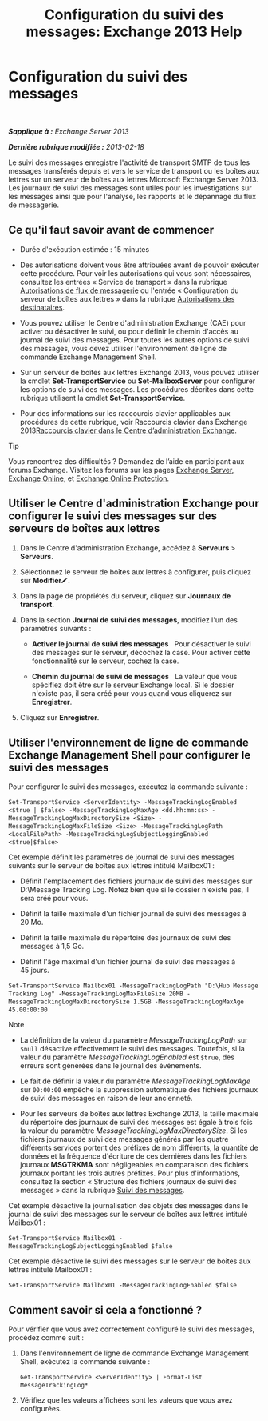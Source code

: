 ﻿---
title: 'Configuration du suivi des messages: Exchange 2013 Help'
TOCTitle: Configuration du suivi des messages
ms:assetid: 50eb5213-cf27-4179-b427-38d751ee4a70
ms:mtpsurl: https://technet.microsoft.com/fr-fr/library/Aa997984(v=EXCHG.150)
ms:contentKeyID: 51407184
ms.date: 04/24/2018
mtps_version: v=EXCHG.150
ms.translationtype: HT
---

# Configuration du suivi des messages

 

_**Sapplique à :** Exchange Server 2013_

_**Dernière rubrique modifiée :** 2013-02-18_

Le suivi des messages enregistre l'activité de transport SMTP de tous les messages transférés depuis et vers le service de transport ou les boîtes aux lettres sur un serveur de boîtes aux lettres Microsoft Exchange Server 2013. Les journaux de suivi des messages sont utiles pour les investigations sur les messages ainsi que pour l'analyse, les rapports et le dépannage du flux de messagerie.

## Ce qu'il faut savoir avant de commencer

  - Durée d'exécution estimée : 15 minutes

  - Des autorisations doivent vous être attribuées avant de pouvoir exécuter cette procédure. Pour voir les autorisations qui vous sont nécessaires, consultez les entrées « Service de transport » dans la rubrique [Autorisations de flux de messagerie](mail-flow-permissions-exchange-2013-help.md) ou l'entrée « Configuration du serveur de boîtes aux lettres » dans la rubrique [Autorisations des destinataires](recipients-permissions-exchange-2013-help.md).

  - Vous pouvez utiliser le Centre d'administration Exchange (CAE) pour activer ou désactiver le suivi, ou pour définir le chemin d'accès au journal de suivi des messages. Pour toutes les autres options de suivi des messages, vous devez utiliser l'environnement de ligne de commande Exchange Management Shell.

  - Sur un serveur de boîtes aux lettres Exchange 2013, vous pouvez utiliser la cmdlet **Set-TransportService** ou **Set-MailboxServer** pour configurer les options de suivi des messages. Les procédures décrites dans cette rubrique utilisent la cmdlet **Set-TransportService**.

  - Pour des informations sur les raccourcis clavier applicables aux procédures de cette rubrique, voir Raccourcis clavier dans Exchange 2013[Raccourcis clavier dans le Centre d’administration Exchange](keyboard-shortcuts-in-the-exchange-admin-center-exchange-online-protection-help.md).

> [!TIP]
> Vous rencontrez des difficultés ? Demandez de l’aide en participant aux forums Exchange. Visitez les forums sur les pages <a href="https://go.microsoft.com/fwlink/p/?linkid=60612">Exchange Server</a>, <a href="https://go.microsoft.com/fwlink/p/?linkid=267542">Exchange Online</a>, et <a href="https://go.microsoft.com/fwlink/p/?linkid=285351">Exchange Online Protection</a>.


## Utiliser le Centre d'administration Exchange pour configurer le suivi des messages sur des serveurs de boîtes aux lettres

1.  Dans le Centre d'administration Exchange, accédez à **Serveurs** \> **Serveurs**.

2.  Sélectionnez le serveur de boîtes aux lettres à configurer, puis cliquez sur **Modifier**![Icône Modifier](images/Bb124582.6f53ccb2-1f13-4c02-bea0-30690e6ea71d(EXCHG.150).gif "Icône Modifier").

3.  Dans la page de propriétés du serveur, cliquez sur **Journaux de transport**.

4.  Dans la section **Journal de suivi des messages**, modifiez l'un des paramètres suivants :
    
      - **Activer le journal de suivi des messages**   Pour désactiver le suivi des messages sur le serveur, décochez la case. Pour activer cette fonctionnalité sur le serveur, cochez la case.
    
      - **Chemin du journal de suivi de messages**   La valeur que vous spécifiez doit être sur le serveur Exchange local. Si le dossier n'existe pas, il sera créé pour vous quand vous cliquerez sur **Enregistrer**.

5.  Cliquez sur **Enregistrer**.

## Utiliser l'environnement de ligne de commande Exchange Management Shell pour configurer le suivi des messages

Pour configurer le suivi des messages, exécutez la commande suivante :

    Set-TransportService <ServerIdentity> -MessageTrackingLogEnabled <$true | $false> -MessageTrackingLogMaxAge <dd.hh:mm:ss> -MessageTrackingLogMaxDirectorySize <Size> -MessageTrackingLogMaxFileSize <Size> -MessageTrackingLogPath <LocalFilePath> -MessageTrackingLogSubjectLoggingEnabled <$true|$false>

Cet exemple définit les paramètres de journal de suivi des messages suivants sur le serveur de boîtes aux lettres intitulé Mailbox01 :

  -  Définit l'emplacement des fichiers journaux de suivi des messages sur D:\\Message Tracking Log. Notez bien que si le dossier n'existe pas, il sera créé pour vous.

  -  Définit la taille maximale d'un fichier journal de suivi des messages à 20 Mo.

  -  Définit la taille maximale du répertoire des journaux de suivi des messages à 1,5 Go.

  -  Définit l'âge maximal d'un fichier journal de suivi des messages à 45 jours.

<!-- end list -->

    Set-TransportService Mailbox01 -MessageTrackingLogPath "D:\Hub Message Tracking Log" -MessageTrackingLogMaxFileSize 20MB -MessageTrackingLogMaxDirectorySize 1.5GB -MessageTrackingLogMaxAge 45.00:00:00

> [!NOTE]
> <ul>
> <li><p>La définition de la valeur du paramètre <em>MessageTrackingLogPath</em> sur <code>$null</code> désactive effectivement le suivi des messages. Toutefois, si la valeur du paramètre <em>MessageTrackingLogEnabled</em> est <code>$true</code>, des erreurs sont générées dans le journal des événements.</p></li>
> <li><p>Le fait de définir la valeur du paramètre <em>MessageTrackingLogMaxAge</em> sur <code>00:00:00</code> empêche la suppression automatique des fichiers journaux de suivi des messages en raison de leur ancienneté.</p></li>
> <li><p>Pour les serveurs de boîtes aux lettres Exchange 2013, la taille maximale du répertoire des journaux de suivi des messages est égale à trois fois la valeur du paramètre <em>MessageTrackingLogMaxDirectorySize</em>. Si les fichiers journaux de suivi des messages générés par les quatre différents services portent des préfixes de nom différents, la quantité de données et la fréquence d'écriture de ces dernières dans les fichiers journaux <strong>MSGTRKMA</strong> sont négligeables en comparaison des fichiers journaux portant les trois autres préfixes. Pour plus d'informations, consultez la section « Structure des fichiers journaux de suivi des messages » dans la rubrique <a href="message-tracking-exchange-2013-help.md">Suivi des messages</a>.</p></li></ul>

Cet exemple désactive la journalisation des objets des messages dans le journal de suivi des messages sur le serveur de boîtes aux lettres intitulé Mailbox01 :

    Set-TransportService Mailbox01 -MessageTrackingLogSubjectLoggingEnabled $false

Cet exemple désactive le suivi des messages sur le serveur de boîtes aux lettres intitulé Mailbox01 :

    Set-TransportService Mailbox01 -MessageTrackingLogEnabled $false

## Comment savoir si cela a fonctionné ?

Pour vérifier que vous avez correctement configuré le suivi des messages, procédez comme suit :

1.  Dans l'environnement de ligne de commande Exchange Management Shell, exécutez la commande suivante :
    
        Get-TransportService <ServerIdentity> | Format-List MessageTrackingLog*

2.  Vérifiez que les valeurs affichées sont les valeurs que vous avez configurées.

